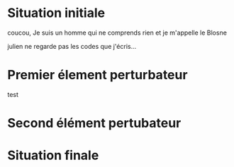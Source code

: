 # Situation initiale

coucou,
Je suis un homme qui ne comprends rien
et je m'appelle le Blosne

julien ne regarde pas les codes que j'écris...
# Premier élement perturbateur

test
# Second élément pertubateur

# Situation finale
